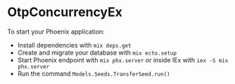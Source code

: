 # OtpConcurrencyEx

To start your Phoenix application:

  * Install dependencies with `mix deps.get`
  * Create and migrate your database with `mix ecto.setup`
  * Start Phoenix endpoint with `mix phx.server` or inside IEx with `iex -S mix phx.server`
  * Run the command `Models.Seeds.TransferSeed.run()`